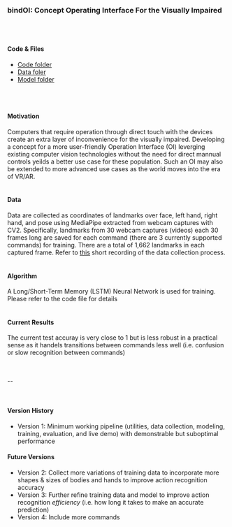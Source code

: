 </br>

### bindOI: Concept Operating Interface For the Visually Impaired
</br>
</br>

#### Code & Files
- [Code folder](https://drive.google.com/drive/folders/1yUbV3VjX3Jasnvd_OFGMxiV0u8tXPYp6?usp=sharing)
- [Data foler](https://drive.google.com/drive/folders/1dTroHtgS9cep5CFhvXOFp-z-8uQaxCka?usp=sharing)
- [Model folder](https://drive.google.com/drive/folders/1iO76YteRA0e2U6wuBDHDtrucM66aWJhu?usp=sharing)
</br>
</br>

#### Motivation
Computers that require operation through direct touch with the devices create an extra layer of inconvenience for the visually impaired. Developing a concept for a more user-friendly Operation Interface (OI) leverging existing computer vision technologies without the need for direct mannual controls yeilds a better use case for these population. Such an OI may also be extended to more advanced use cases as the world moves into the era of VR/AR. 
</br>
</br>

#### Data
Data are collected as coordinates of landmarks over face, left hand, right hand, and pose using MediaPipe extracted from webcam captures with CV2. Specifically, landmarks from 30 webcam captures (videos) each 30 frames long are saved for each command (there are 3 currently supported commands) for training. There are a total of 1,662 landmarks in each captured frame. Refer to [this]() short recording of the data collection process.
</br>
</br>

#### Algorithm
A Long/Short-Term Memory (LSTM) Neural Network is used for training. Please refer to the code file for details
</br>
</br>

#### Current Results
The current test accuray is very close to 1 but is less robust in a practical sense as it handels transitions between commands less well (i.e. confusion or slow recognition between commands)
</br>
</br>
</br>

--

</br>

#### Version History
- Version 1: Minimum working pipeline (utilities, data collection, modeling, training, evaluation, and live demo) with demonstrable but suboptimal performance

#### Future Versions
- Version 2: Collect more variations of training data to incorporate more shapes & sizes of bodies and hands to improve action recognition accuracy
- Version 3: Further refine training data and model to improve action recognition _efficiency_ (i.e. how long it takes to make an accurate prediction)
- Version 4: Include more commands
